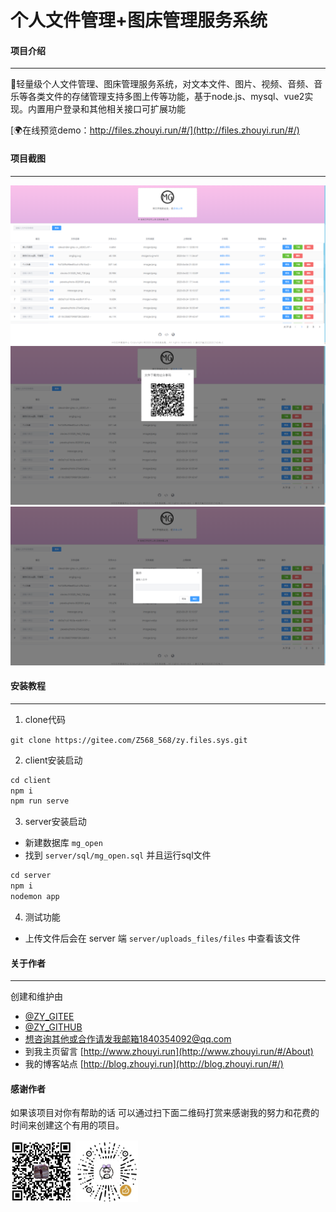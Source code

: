 # 个人文件管理+图床管理服务系统

#### 项目介绍

---
🎉轻量级个人文件管理、图床管理服务系统，对文本文件、图片、视频、音频、音乐等各类文件的存储管理支持多图上传等功能，基于node.js、mysql、vue2实现。内置用户登录和其他相关接口可扩展功能

[🌍在线预览demo：http://files.zhouyi.run/#/](http://files.zhouyi.run/#/)

#### 项目截图

---
![img.png](doc/img.png)
![img.png](doc/share.png)
![img.png](doc/kl.png)
#### 安装教程

---
1.  clone代码
    
`git clone https://gitee.com/Z568_568/zy.files.sys.git`

2.  client安装启动

```js
cd client
npm i
npm run serve
```

3.  server安装启动
 - 新建数据库 `mg_open`
 - 找到 `server/sql/mg_open.sql` 并且运行sql文件
```js
cd server
npm i
nodemon app
```
4. 测试功能

 - 上传文件后会在 server 端  `server/uploads_files/files` 中查看该文件

#### 关于作者

---
创建和维护由
- [@ZY_GITEE](https://gitee.com/Z568_568)
- [@ZY_GITHUB](https://github.com/ZHYI-source)
- 想咨询其他或合作请发我邮箱1840354092@qq.com
- 到我主页留言 [http://www.zhouyi.run](http://www.zhouyi.run/#/About)
- 我的博客站点 [http://blog.zhouyi.run](http://blog.zhouyi.run/#/)

#### 感谢作者
如果该项目对你有帮助的话 可以通过扫下面二维码打赏来感谢我的努力和花费的时间来创建这个有用的项目。

<div>
   <img src="doc/zfb.jpg" width="100"> 
   <img src="doc/vx.jpg" width="100"> 
</div>
